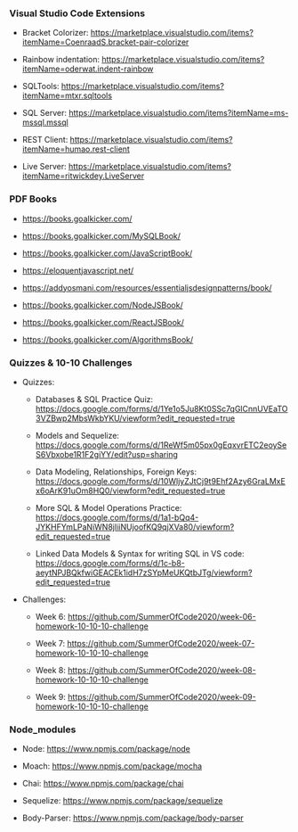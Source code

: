 ### Visual Studio Code Extensions
- Bracket Colorizer: https://marketplace.visualstudio.com/items?itemName=CoenraadS.bracket-pair-colorizer

- Rainbow indentation: https://marketplace.visualstudio.com/items?itemName=oderwat.indent-rainbow

- SQLTools: https://marketplace.visualstudio.com/items?itemName=mtxr.sqltools

- SQL Server: https://marketplace.visualstudio.com/items?itemName=ms-mssql.mssql

- REST Client: https://marketplace.visualstudio.com/items?itemName=humao.rest-client

- Live Server: https://marketplace.visualstudio.com/items?itemName=ritwickdey.LiveServer


### PDF Books
- https://books.goalkicker.com/

- https://books.goalkicker.com/MySQLBook/

- https://books.goalkicker.com/JavaScriptBook/

- https://eloquentjavascript.net/

- https://addyosmani.com/resources/essentialjsdesignpatterns/book/

- https://books.goalkicker.com/NodeJSBook/

- https://books.goalkicker.com/ReactJSBook/

- https://books.goalkicker.com/AlgorithmsBook/



### Quizzes & 10-10 Challenges
- Quizzes: 
    - Databases & SQL Practice Quiz: https://docs.google.com/forms/d/1Ye1o5Ju8Kt0SSc7qGlCnnUVEaTO3VZBwp2MbsWkbYKU/viewform?edit_requested=true

    - Models and Sequelize: https://docs.google.com/forms/d/1ReWf5m05px0gEqxvrETC2eoySeS6Vbxobe1R1F2giYY/edit?usp=sharing

    - Data Modeling, Relationships, Foreign Keys: https://docs.google.com/forms/d/10WljyZJtCj9t9Ehf2Azy6GraLMxEx6oArK91uOm8HQ0/viewform?edit_requested=true

    - More SQL & Model Operations Practice: https://docs.google.com/forms/d/1a1-bQq4-JYKHFYmLPaNiWN8jIiiNUjoofKQ9qjXVa80/viewform?edit_requested=true

    - Linked Data Models & Syntax for writing SQL in VS code: https://docs.google.com/forms/d/1c-b8-aeytNPJBQkfwiGEACEk1idH7zSYpMeUKQtbJTg/viewform?edit_requested=true

- Challenges: 
    - Week 6: https://github.com/SummerOfCode2020/week-06-homework-10-10-10-challenge

    - Week 7: https://github.com/SummerOfCode2020/week-07-homework-10-10-10-challenge

    - Week 8: https://github.com/SummerOfCode2020/week-08-homework-10-10-10-challenge

    - Week 9: https://github.com/SummerOfCode2020/week-09-homework-10-10-10-challenge


### Node_modules
- Node: https://www.npmjs.com/package/node

- Moach: https://www.npmjs.com/package/mocha

- Chai: https://www.npmjs.com/package/chai

- Sequelize: https://www.npmjs.com/package/sequelize

- Body-Parser: https://www.npmjs.com/package/body-parser
